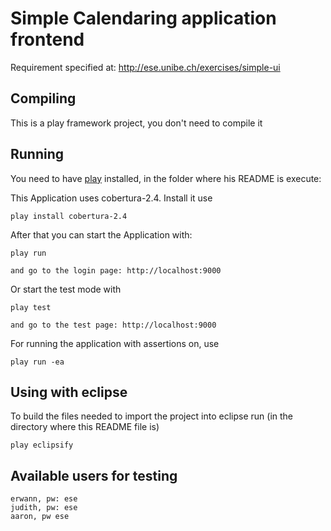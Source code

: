 # Simple Calendaring application frontend
Requirement specified at: http://ese.unibe.ch/exercises/simple-ui

## Compiling
This is a play framework project, you don't need to compile it

## Running

You need to have [play](http://www.playframework.org/) installed, in the folder where his README is execute:

This Application uses cobertura-2.4. Install it use
	
	play install cobertura-2.4
	
After that you can start the Application with:

    play run
    
    and go to the login page: http://localhost:9000
    
Or start the test mode with

	play test
	
	and go to the test page: http://localhost:9000

For running the application with assertions on, use 

    play run -ea
    
## Using with eclipse
To build the files needed to import the project into eclipse run (in the directory where this README file is)

    play eclipsify

## Available users for testing
    erwann, pw: ese
    judith, pw: ese
    aaron, pw ese
